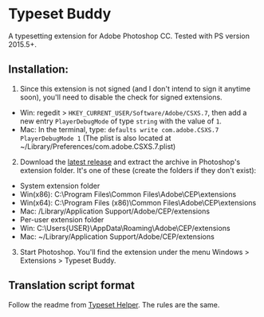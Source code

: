 # Typeset Buddy
A typesetting extension for Adobe Photoshop CC. Tested with PS version 2015.5+.

## Installation:
1. Since this extension is not signed (and I don't intend to sign it anytime soon), you'll need to disable the check for signed extensions.
- Win: regedit > ```HKEY_CURRENT_USER/Software/Adobe/CSXS.7```, then add a new entry ```PlayerDebugMode``` of type ```string``` with the value of ```1```.
- Mac: In the terminal, type: ```defaults write com.adobe.CSXS.7 PlayerDebugMode 1```
		(The plist is also located at ~/Library/Preferences/com.adobe.CSXS.7.plist)

2. Download the [latest release](https://github.com/Ikkyusan1/typeset-buddy/releases/latest) and extract the archive in Photoshop's extension folder. It's one of these (create the folders if they don't exist):
- System extension folder
 - Win(x86): C:\Program Files\Common Files\Adobe\CEP\extensions
 - Win(x64): C:\Program Files (x86)\Common Files\Adobe\CEP\extensions
 - Mac: /Library/Application Support/Adobe/CEP/extensions
- Per-user extension folder
 - Win: C:\Users\{USER}\AppData\Roaming\Adobe\CEP/extensions
 - Mac: ~/Library/Application Support/Adobe/CEP/extensions

3. Start Photoshop. You'll find the extension under the menu Windows > Extensions > Typeset Buddy.

## Translation script format
Follow the readme from [Typeset Helper](https://github.com/Ikkyusan1/typeset-helper/). The rules are the same.
